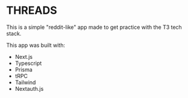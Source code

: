 # THREADS

This is a simple "reddit-like" app made to get practice with the T3 tech stack. 

This app was built with:
- Next.js
- Typescript
- Prisma
- tRPC
- Tailwind
- Nextauth.js